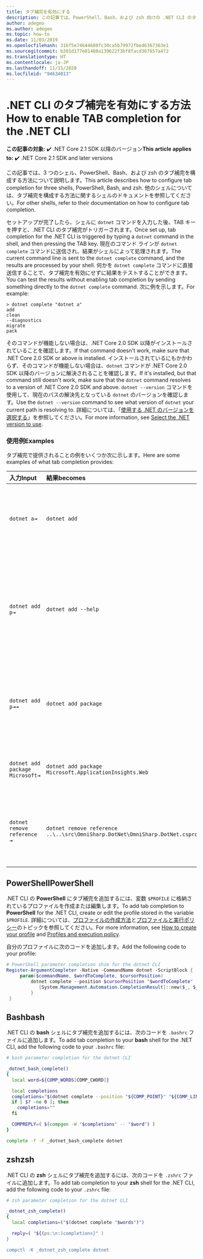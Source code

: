 ```yaml
---
title: タブ補完を有効にする
description: この記事では、PowerShell、Bash、および zsh 向けの .NET CLI のタブ補完を有効にする方法を説明します。
author: adegeo
ms.author: adegeo
ms.topic: how-to
ms.date: 11/03/2019
ms.openlocfilehash: 31bf5e74644680fc30ca5b79972fbed6367363e1
ms.sourcegitcommit: b201d177e01480a139622f3bf8facd367657a472
ms.translationtype: HT
ms.contentlocale: ja-JP
ms.lasthandoff: 11/15/2020
ms.locfileid: "94634013"
---
```

# <a name="how-to-enable-tab-completion-for-the-net-cli"></a><span data-ttu-id="049cb-103">.NET CLI のタブ補完を有効にする方法</span><span class="sxs-lookup"><span data-stu-id="049cb-103">How to enable TAB completion for the .NET CLI</span></span>

<span data-ttu-id="049cb-104">**この記事の対象:** ✔️ .NET Core 2.1 SDK 以降のバージョン</span><span class="sxs-lookup"><span data-stu-id="049cb-104">**This article applies to:** ✔️ .NET Core 2.1 SDK and later versions</span></span>

<span data-ttu-id="049cb-105">この記事では、3 つのシェル、PowerShell、Bash、および zsh のタブ補完を構成する方法について説明します。</span><span class="sxs-lookup"><span data-stu-id="049cb-105">This article describes how to configure tab completion for three shells, PowerShell, Bash, and zsh.</span></span> <span data-ttu-id="049cb-106">他のシェルについては、タブ補完を構成する方法に関するシェルのドキュメントを参照してください。</span><span class="sxs-lookup"><span data-stu-id="049cb-106">For other shells, refer to their documentation on how to configure tab completion.</span></span>

<span data-ttu-id="049cb-107">セットアップが完了したら、シェルに `dotnet` コマンドを入力した後、TAB キーを押すと、.NET CLI のタブ補完がトリガーされます。</span><span class="sxs-lookup"><span data-stu-id="049cb-107">Once set up, tab completion for the .NET CLI is triggered by typing a `dotnet` command in the shell, and then pressing the TAB key.</span></span> <span data-ttu-id="049cb-108">現在のコマンド ラインが `dotnet complete` コマンドに送信され、結果がシェルによって処理されます。</span><span class="sxs-lookup"><span data-stu-id="049cb-108">The current command line is sent to the `dotnet complete` command, and the results are processed by your shell.</span></span> <span data-ttu-id="049cb-109">何かを `dotnet complete` コマンドに直接送信することで、タブ補完を有効にせずに結果をテストすることができます。</span><span class="sxs-lookup"><span data-stu-id="049cb-109">You can test the results without enabling tab completion by sending something directly to the `dotnet complete` command.</span></span> <span data-ttu-id="049cb-110">次に例を示します。</span><span class="sxs-lookup"><span data-stu-id="049cb-110">For example:</span></span>

```console
> dotnet complete "dotnet a"
add
clean
--diagnostics
migrate
pack
```

<span data-ttu-id="049cb-111">そのコマンドが機能しない場合は、.NET Core 2.0 SDK 以降がインストールされていることを確認します。</span><span class="sxs-lookup"><span data-stu-id="049cb-111">If that command doesn't work, make sure that .NET Core 2.0 SDK or above is installed.</span></span> <span data-ttu-id="049cb-112">インストールされているにもかかわらず、そのコマンドが機能しない場合は、`dotnet` コマンドが .NET Core 2.0 SDK 以降のバージョンに解決されることを確認します。</span><span class="sxs-lookup"><span data-stu-id="049cb-112">If it's installed, but that command still doesn't work, make sure that the `dotnet` command resolves to a version of .NET Core 2.0 SDK and above.</span></span> <span data-ttu-id="049cb-113">`dotnet --version` コマンドを使用して、現在のパスの解決先となっている `dotnet` のバージョンを確認します。</span><span class="sxs-lookup"><span data-stu-id="049cb-113">Use the `dotnet --version` command to see what version of `dotnet` your current path is resolving to.</span></span> <span data-ttu-id="049cb-114">詳細については、「[使用する .NET のバージョンを選択する](../versions/selection.md)」を参照してください。</span><span class="sxs-lookup"><span data-stu-id="049cb-114">For more information, see [Select the .NET version to use](../versions/selection.md).</span></span>

### <a name="examples"></a><span data-ttu-id="049cb-115">使用例</span><span class="sxs-lookup"><span data-stu-id="049cb-115">Examples</span></span>

<span data-ttu-id="049cb-116">タブ補完で提供されることの例をいくつか次に示します。</span><span class="sxs-lookup"><span data-stu-id="049cb-116">Here are some examples of what tab completion provides:</span></span>

<span data-ttu-id="049cb-117">入力</span><span class="sxs-lookup"><span data-stu-id="049cb-117">Input</span></span>                                | <span data-ttu-id="049cb-118">結果</span><span class="sxs-lookup"><span data-stu-id="049cb-118">becomes</span></span>                                                                     | <span data-ttu-id="049cb-119">理由</span><span class="sxs-lookup"><span data-stu-id="049cb-119">because</span></span>
:------------------------------------|:----------------------------------------------------------------------------|:--------------------------------
`dotnet a⇥`                          | `dotnet add`                                                                 | <span data-ttu-id="049cb-120">アルファベット順では、`add` が最初のサブコマンドのため。</span><span class="sxs-lookup"><span data-stu-id="049cb-120">`add` is the first subcommand, alphabetically.</span></span>
`dotnet add p⇥`                      | `dotnet add --help`                                                          | <span data-ttu-id="049cb-121">タブ補完が部分文字列と一致しており、アルファベット順では `--help` が先になるため。</span><span class="sxs-lookup"><span data-stu-id="049cb-121">Tab completion matches substrings and `--help` comes first alphabetically.</span></span>
`dotnet add p⇥⇥`                    | `dotnet add package`                                                          | <span data-ttu-id="049cb-122">Tab キーを 2 回押すと、次の修正候補が表示されるため。</span><span class="sxs-lookup"><span data-stu-id="049cb-122">Pressing tab a second time brings up the next suggestion.</span></span>
`dotnet add package Microsoft⇥`      | `dotnet add package Microsoft.ApplicationInsights.Web`                      | <span data-ttu-id="049cb-123">結果はアルファベット順に返されるため。</span><span class="sxs-lookup"><span data-stu-id="049cb-123">Results are returned alphabetically.</span></span>
`dotnet remove reference ⇥`          | `dotnet remove reference ..\..\src\OmniSharp.DotNet\OmniSharp.DotNet.csproj` | <span data-ttu-id="049cb-124">タブ補完がプロジェクト ファイルに対応しているため。</span><span class="sxs-lookup"><span data-stu-id="049cb-124">Tab completion is project file aware.</span></span>

## <a name="powershell"></a><span data-ttu-id="049cb-125">PowerShell</span><span class="sxs-lookup"><span data-stu-id="049cb-125">PowerShell</span></span>

<span data-ttu-id="049cb-126">.NET CLI の **PowerShell** にタブ補完を追加するには、変数 `$PROFILE` に格納されているプロファイルを作成または編集します。</span><span class="sxs-lookup"><span data-stu-id="049cb-126">To add tab completion to **PowerShell** for the .NET CLI, create or edit the profile stored in the variable `$PROFILE`.</span></span> <span data-ttu-id="049cb-127">詳細については、[プロファイルの作成方法](/powershell/module/microsoft.powershell.core/about/about_profiles#how-to-create-a-profile)と[プロファイルと実行ポリシー](/powershell/module/microsoft.powershell.core/about/about_profiles#profiles-and-execution-policy)のトピックを参照してください。</span><span class="sxs-lookup"><span data-stu-id="049cb-127">For more information, see [How to create your profile](/powershell/module/microsoft.powershell.core/about/about_profiles#how-to-create-a-profile) and [Profiles and execution policy](/powershell/module/microsoft.powershell.core/about/about_profiles#profiles-and-execution-policy).</span></span>

<span data-ttu-id="049cb-128">自分のプロファイルに次のコードを追加します。</span><span class="sxs-lookup"><span data-stu-id="049cb-128">Add the following code to your profile:</span></span>

```powershell
# PowerShell parameter completion shim for the dotnet CLI
Register-ArgumentCompleter -Native -CommandName dotnet -ScriptBlock {
     param($commandName, $wordToComplete, $cursorPosition)
         dotnet complete --position $cursorPosition "$wordToComplete" | ForEach-Object {
            [System.Management.Automation.CompletionResult]::new($_, $_, 'ParameterValue', $_)
         }
 }
```

## <a name="bash"></a><span data-ttu-id="049cb-129">Bash</span><span class="sxs-lookup"><span data-stu-id="049cb-129">bash</span></span>

<span data-ttu-id="049cb-130">.NET CLI の **bash** シェルにタブ補完を追加するには、次のコードを `.bashrc` ファイルに追加します。</span><span class="sxs-lookup"><span data-stu-id="049cb-130">To add tab completion to your **bash** shell for the .NET CLI, add the following code to your `.bashrc` file:</span></span>

```bash
# bash parameter completion for the dotnet CLI

_dotnet_bash_complete()
{
  local word=${COMP_WORDS[COMP_CWORD]}

  local completions
  completions="$(dotnet complete --position "${COMP_POINT}" "${COMP_LINE}" 2>/dev/null)"
  if [ $? -ne 0 ]; then
    completions=""
  fi

  COMPREPLY=( $(compgen -W "$completions" -- "$word") )
}

complete -f -F _dotnet_bash_complete dotnet
```

## <a name="zsh"></a><span data-ttu-id="049cb-131">zsh</span><span class="sxs-lookup"><span data-stu-id="049cb-131">zsh</span></span>

<span data-ttu-id="049cb-132">.NET CLI の **zsh** シェルにタブ補完を追加するには、次のコードを `.zshrc` ファイルに追加します。</span><span class="sxs-lookup"><span data-stu-id="049cb-132">To add tab completion to your **zsh** shell for the .NET CLI, add the following code to your `.zshrc` file:</span></span>

```zsh
# zsh parameter completion for the dotnet CLI

_dotnet_zsh_complete()
{
  local completions=("$(dotnet complete "$words")")

  reply=( "${(ps:\n:)completions}" )
}

compctl -K _dotnet_zsh_complete dotnet
```
